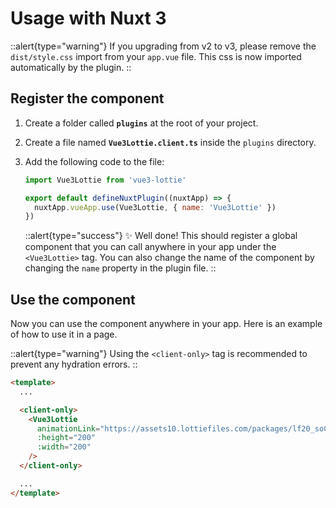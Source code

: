 # Usage with Nuxt 3

::alert{type="warning"}
If you upgrading from v2 to v3, please remove the `dist/style.css` import from your `app.vue` file. This css is now imported automatically by the plugin.
::

## Register the component

1. Create a folder called **`plugins`** at the root of your project.

2. Create a file named **`Vue3Lottie.client.ts`** inside the `plugins` directory.

3. Add the following code to the file:

   ```js
   import Vue3Lottie from 'vue3-lottie'

   export default defineNuxtPlugin((nuxtApp) => {
     nuxtApp.vueApp.use(Vue3Lottie, { name: 'Vue3Lottie' })
   })
   ```

   ::alert{type="success"}
   ✨ Well done!
   This should register a global component that you can call anywhere in your app under the `<Vue3Lottie>` tag. You can also change the name of the component by changing the `name` property in the plugin file.
   ::

## Use the component

Now you can use the component anywhere in your app. Here is an example of how to use it in a page.

::alert{type="warning"}
Using the `<client-only>` tag is recommended to prevent any hydration errors.
::

```html
<template>
  ...

  <client-only>
    <Vue3Lottie
      animationLink="https://assets10.lottiefiles.com/packages/lf20_soCRuE.json"
      :height="200"
      :width="200"
    />
  </client-only>

  ...
</template>
```
